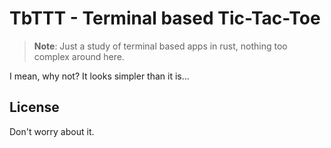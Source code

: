 # TbTTT - Terminal based Tic-Tac-Toe

> **Note**: Just a study of terminal based apps in rust, nothing too complex around here.

I mean, why not? It looks simpler than it is...

## License

Don't worry about it.
